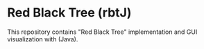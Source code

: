# Red Black Tree (rbtJ) 
This repository contains "Red Black Tree" implementation and GUI visualization with (Java).
